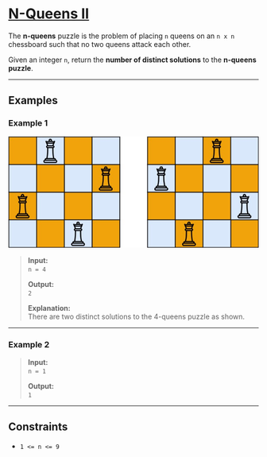 # [N-Queens II](https://leetcode.com/problems/n-queens-ii/)

The **n-queens** puzzle is the problem of placing `n` queens on an `n x n` chessboard such that no two queens attack each other.

Given an integer `n`, return the **number of distinct solutions** to the **n-queens puzzle**.

---

## Examples

### Example 1
![Example 1 Graph](../../Image/52.png)
> **Input:**  
> `n = 4`  
>  
> **Output:**  
> `2`  
>  
> **Explanation:**  
> There are two distinct solutions to the 4-queens puzzle as shown.  

---

### Example 2
> **Input:**  
> `n = 1`  
>  
> **Output:**  
> `1`

---

## Constraints
- `1 <= n <= 9`
